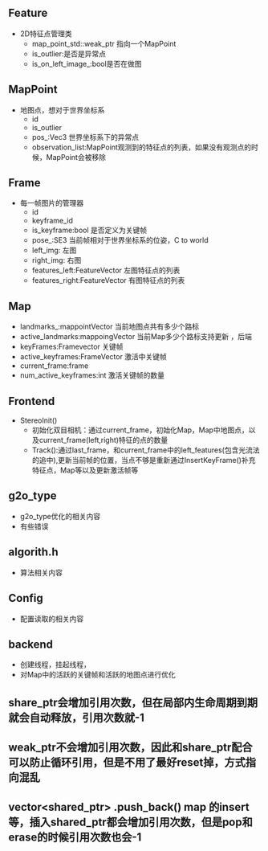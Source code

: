 ## Feature
* 2D特征点管理类
  * map_point_std::weak_ptr 指向一个MapPoint
  * is_outlier:是否是异常点
  * is_on_left_image_:bool是否在做图

## MapPoint
* 地图点，想对于世界坐标系  
  * id
  * is_outlier
  * pos_:Vec3  世界坐标系下的异常点
  * observation_list:MapPoint观测到的特征点的列表，如果没有观测点的时候，MapPoint会被移除  


## Frame
* 每一帧图片的管理器
  * id
  * keyframe_id
  * is_keyframe:bool  是否定义为关键帧
  * pose_:SE3   当前帧相对于世界坐标系的位姿，C to world
  * left_img:   左图
  * right_img:   右图
  * features_left:FeatureVector 左图特征点的列表
  * features_right:FeatureVector 有图特征点的列表

## Map
* landmarks_:mappointVector  当前地图点共有多少个路标
* active_landmarks:mappoingVector 当前Map多少个路标支持更新 ，后端
* keyFrames:Framevector  关键帧
* active_keyframes:FrameVector  激活中关键帧
* current_frame:frame
* num_active_keyframes:int 激活关键帧的数量


## Frontend
* StereoInit()
  * 初始化双目相机：通过current_frame，初始化Map，Map中地图点，以及current_frame(left,right)特征的点的数量
  * Track():通过last_frame，和current_frame中的left_features(包含光流法的追中),更新当前帧的位置，当点不够是重新通过InsertKeyFrame()补充特征点，Map等以及更新激活帧等

## g2o_type
*  g2o_type优化的相关内容
*  有些错误

## algorith.h
* 算法相关内容

## Config
* 配置读取的相关内容


## backend
* 创建线程，挂起线程，
* 对Map中的活跃的关键帧和活跃的地图点进行优化


## share_ptr会增加引用次数，但在局部内生命周期到期就会自动释放，引用次数就-1
## weak_ptr不会增加引用次数，因此和share_ptr配合可以防止循环引用，但是不用了最好reset掉，方式指向混乱
## vector<shared_ptr> .push_back() map 的insert等，插入shared_ptr都会增加引用次数，但是pop和erase的时候引用次数也会-1